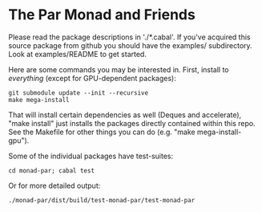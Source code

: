 
The Par Monad and Friends
=========================

Please read the package descriptions in './*.cabal'.  If you've
acquired this source package from github you should have the examples/
subdirectory.  Look at examples/README to get started.

Here are some commands you may be interested in.  First, install
to *everything* (except for GPU-dependent packages):

    git submodule update --init --recursive
    make mega-install

That will install certain dependencies as well (Deques and
accelerate), "make install" just installs the packages directly
contained within this repo.  See the Makefile for other things you can
do (e.g. "make mega-install-gpu").

Some of the individual packages have test-suites:

    cd monad-par; cabal test

Or for more detailed output:

    ./monad-par/dist/build/test-monad-par/test-monad-par
